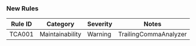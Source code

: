 ﻿### New Rules

Rule ID | Category | Severity | Notes
--------|----------|----------|-------
TCA001 | Maintainability | Warning | TrailingCommaAnalyzer